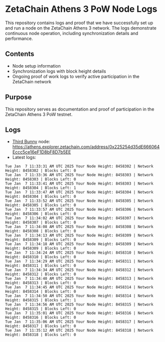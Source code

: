 # ZetaChain Athens 3 PoW Node Logs
This repository contains logs and proof that we have successfully set up and run a node on the ZetaChain Athens 3 network. The logs demonstrate continuous node operation, including synchronization details and performance.

## Contents
- Node setup information
- Synchronization logs with block height details
- Ongoing proof of work logs to verify active participation in the ZetaChain network

## Purpose
This repository serves as documentation and proof of participation in the ZetaChain Athens 3 PoW testnet.

## Logs

- [Third Bunny](https://thirdbunny.xyz/) node: https://athens.explorer.zetachain.com/address/0x225254d35dE666064Eccc5ce16eF1D8bF8D7b5EE
- Latest logs:
```
Tue Jan  7 11:33:31 AM UTC 2025 Your Node Height: 8458302 | Network Height: 8458302 | Blocks Left: 0
Tue Jan  7 11:33:36 AM UTC 2025 Your Node Height: 8458303 | Network Height: 8458303 | Blocks Left: 0
Tue Jan  7 11:33:41 AM UTC 2025 Your Node Height: 8458303 | Network Height: 8458304 | Blocks Left: 1
Tue Jan  7 11:33:47 AM UTC 2025 Your Node Height: 8458304 | Network Height: 8458304 | Blocks Left: 0
Tue Jan  7 11:33:52 AM UTC 2025 Your Node Height: 8458305 | Network Height: 8458305 | Blocks Left: 0
Tue Jan  7 11:33:57 AM UTC 2025 Your Node Height: 8458306 | Network Height: 8458306 | Blocks Left: 0
Tue Jan  7 11:34:02 AM UTC 2025 Your Node Height: 8458307 | Network Height: 8458307 | Blocks Left: 0
Tue Jan  7 11:34:08 AM UTC 2025 Your Node Height: 8458308 | Network Height: 8458308 | Blocks Left: 0
Tue Jan  7 11:34:13 AM UTC 2025 Your Node Height: 8458309 | Network Height: 8458309 | Blocks Left: 0
Tue Jan  7 11:34:18 AM UTC 2025 Your Node Height: 8458309 | Network Height: 8458309 | Blocks Left: 0
Tue Jan  7 11:34:24 AM UTC 2025 Your Node Height: 8458310 | Network Height: 8458310 | Blocks Left: 0
Tue Jan  7 11:34:29 AM UTC 2025 Your Node Height: 8458311 | Network Height: 8458311 | Blocks Left: 0
Tue Jan  7 11:34:34 AM UTC 2025 Your Node Height: 8458312 | Network Height: 8458312 | Blocks Left: 0
Tue Jan  7 11:34:40 AM UTC 2025 Your Node Height: 8458313 | Network Height: 8458313 | Blocks Left: 0
Tue Jan  7 11:34:45 AM UTC 2025 Your Node Height: 8458314 | Network Height: 8458314 | Blocks Left: 0
Tue Jan  7 11:34:50 AM UTC 2025 Your Node Height: 8458314 | Network Height: 8458315 | Blocks Left: 1
Tue Jan  7 11:34:56 AM UTC 2025 Your Node Height: 8458315 | Network Height: 8458315 | Blocks Left: 0
Tue Jan  7 11:35:01 AM UTC 2025 Your Node Height: 8458316 | Network Height: 8458316 | Blocks Left: 0
Tue Jan  7 11:35:06 AM UTC 2025 Your Node Height: 8458317 | Network Height: 8458317 | Blocks Left: 0
Tue Jan  7 11:35:12 AM UTC 2025 Your Node Height: 8458318 | Network Height: 8458318 | Blocks Left: 0
```
